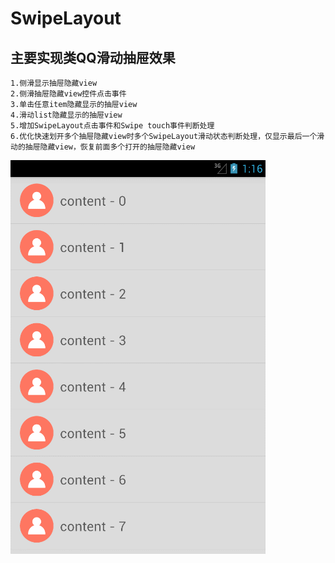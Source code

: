 # SwipeLayout

## 主要实现类QQ滑动抽屉效果

	1.侧滑显示抽屉隐藏view
	2.侧滑抽屉隐藏view控件点击事件
	3.单击任意item隐藏显示的抽屉view
	4.滑动list隐藏显示的抽屉view
	5.增加SwipeLayout点击事件和Swipe touch事件判断处理
	6.优化快速划开多个抽屉隐藏view时多个SwipeLayout滑动状态判断处理，仅显示最后一个滑动的抽屉隐藏view，恢复前面多个打开的抽屉隐藏view

![](https://raw.githubusercontent.com/Horrarndoo/SwipeLayout/master/assets/demo.gif)
